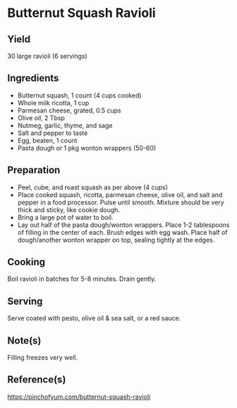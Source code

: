 # Butternut Squash Ravioli

## Yield

30 large ravioli (6 servings)

## Ingredients

-   Butternut squash, 1 count (4 cups cooked)
-   Whole milk ricotta, 1 cup
-   Parmesan cheese, grated, 0.5 cups
-   Olive oil, 2 Tbsp
-   Nutmeg, garlic, thyme, and sage
-   Salt and pepper to taste
-   Egg, beaten, 1 count
-   Pasta dough or 1 pkg wonton wrappers (50-60)

## Preparation

-   Peel, cube, and roast squash as per above (4 cups)
-   Place cooked squash, ricotta, parmesan cheese, olive oil, and salt and pepper in a food processor. Pulse until smooth. Mixture should be very thick and sticky, like cookie dough.
-   Bring a large pot of water to boil.
-   Lay out half of the pasta dough/wonton wrappers. Place 1-2 tablespoons of filling in the center of each. Brush edges with egg wash. Place half of dough/another wonton wrapper on top, sealing tightly at the edges.

## Cooking

Boil ravioli in batches for 5-8 minutes. Drain gently.

## Serving

Serve coated with pesto, olive oil & sea salt, or a red sauce.

## Note(s)

Filling freezes very well.

## Reference(s)

<https://pinchofyum.com/butternut-squash-ravioli>
